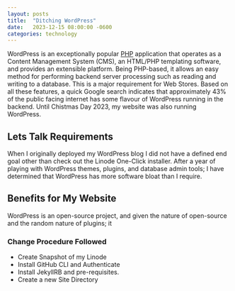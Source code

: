 ```yaml
---
layout: posts
title:  "Ditching WordPress"
date:   2023-12-15 08:00:00 -0600
categories: technology
---
```

WordPress is an exceptionally popular [PHP](https://www.php.net/) application that operates as a Content Management System (CMS), an HTML/PHP templating software, and provides an extensible platform. Being PHP-based, it allows an easy method for performing backend server processing such as reading and writing to a database. This is a major requirement for Web Stores. Based on all these features, a quick Google search indicates that approximately 43% of the public facing internet has some flavour of WordPress running in the backend. Until Chistmas Day 2023, my website was also running WordPress.

## Lets Talk Requirements

When I originally deployed my WordPress blog I did not have a defined end goal other than check out the Linode One-Click installer. After a year of playing with WordPress themes, plugins, and database admin tools; I have determined that WordPress has more software bloat than I require.

## Benefits for My Website

WordPress is an open-source project, and given the nature of open-source and the random nature of plugins; it 

### Change Procedure Followed

- Create Snapshot of my Linode
- Install GitHub CLI and Authenticate
- Install JekyllRB and pre-requisites.
- Create a new Site Directory

